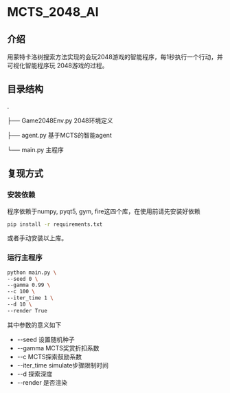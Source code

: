 # MCTS_2048_AI

## 介绍
用蒙特卡洛树搜索方法实现的会玩2048游戏的智能程序，每1秒执行一个行动，并可视化智能程序玩 2048游戏的过程。

## 目录结构

.

├── Game2048Env.py 2048环境定义

├── agent.py 基于MCTS的智能agent

└── main.py 主程序

## 复现方式

### 安装依赖

程序依赖于numpy, pyqt5, gym, fire这四个库，在使用前请先安装好依赖

```bash
pip install -r requirements.txt
```

或者手动安装以上库。

### 运行主程序

```bash
python main.py \
--seed 0 \
--gamma 0.99 \
--c 100 \
--iter_time 1 \
--d 10 \
--render True
```

其中参数的意义如下

* --seed 设置随机种子
* --gamma MCTS奖赏折扣系数
* --c MCTS探索鼓励系数
* --iter_time simulate步骤限制时间
* --d 探索深度
* --render 是否渲染
